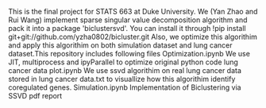 This is the final project for STATS 663 at Duke University. We (Yan Zhao and Rui Wang) implement sparse singular value decomposition algorithm and pack it into a package 'biclustersvd'. You can install it through !pip install git+git://github.com/yzha0802/bicluster.git Also, we optimize this algorithim and apply this algorithim on both simulation dataset and lung cancer dataset.This repository includes following files
Optimization.ipynb
We use JIT, multiprocess and ipyParallel to optimize original python code
lung cancer data plot.ipynb
We use ssvd algorithim on real lung cancer data stored in lung cancer data.txt to visuallize how this algorithim identify coregulated genes.
Simulation.ipynb
Implementation of Biclustering via SSVD
pdf report

